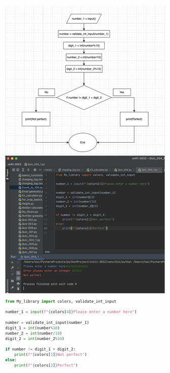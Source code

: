 ![Flowchart](https://github.com/KaiFig/unit-1/blob/main/Quiz/Quiz_004_flowchart.jpg)
![Test](https://github.com/KaiFig/unit-1/blob/main/Quiz/Quiz_004_test.jpg)

```.py
from My_library import colors, validate_int_input

number_1 = input(f"{colors[4]}Please enter a number here")

number = validate_int_input(number_1)
digit_1 = int(number%10)
number_2 = int(number/10)
digit_2 = int(number_2%10)

if number != digit_1 + digit_2:
    print(f"{colors[1]}Not perfect")
else:
    print(f"{colors[2]}Perfect")
